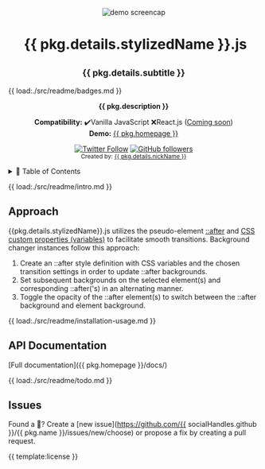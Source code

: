 <!-- prettier-ignore-start -->
<p align="center">
<img src="{{ screencap.src }}" alt="demo screencap" width="{{ screencap.width }}" height="auto"/>
</p>
<h1 align="center"><img src="{{ logo.src }}" alt="" width="{{ logo.width }}" height="auto" /> {{ pkg.details.stylizedName }}.js</h1>
<h2 align="center"><sub>{{ pkg.details.subtitle }}</sub></h2>
 
{{ load:./src/readme/badges.md }}
<p align="center">
  <b>{{ pkg.description }}</b><br>
</p>
<p align="center">
  <b>Compatibility:</b> ✔️Vanilla JavaScript ❌React.js (<a href="#-to-do">Coming soon</a>)<br>
  <b>Demo:</b> <a href="{{ pkg.homepage }}">{{ pkg.homepage }}</a>
</p>
<p align="center">
  <a href="https://twitter.com/{{ socialHandles.twitter }}"><img alt="Twitter Follow" src="https://img.shields.io/twitter/follow/{{ socialHandles.twitter }}?style=social"></a> <a href="https://github.com/{{ socialHandles.github }}"><img alt="GitHub followers" src="https://img.shields.io/github/followers/{{ socialHandles.github }}?style=social"></a><br>
  <sub>Created by: <a href="https://github.com/{{ socialHandles.github }}">{{ pkg.details.nickName }}</a></sub>
<p>
<details>
<summary>📖 Table of Contents</summary>
{{ template:toc }}
</details>

{{ load:./src/readme/intro.md }}

## Approach

{{pkg.details.stylizedName}}.js utilizes the pseudo-element [::after](https://developer.mozilla.org/en-US/docs/Web/CSS/::after) and [CSS custom properties (variables)](https://developer.mozilla.org/en-US/docs/Web/CSS/Using_CSS_custom_properties) to facilitate smooth transitions. Background changer instances follow this approach:

1. Create an ::after style definition with CSS variables and the chosen transition settings in order to update ::after backgrounds.
2. Set subsequent backgrounds on the selected element(s) and corresponding ::after('s) in an alternating manner.
3. Toggle the opacity of the ::after element(s) to switch between the ::after background and element background.

{{ load:./src/readme/installation-usage.md }}

## API Documentation

[Full documentation]({{ pkg.homepage }}/docs/)

{{ load:./src/readme/todo.md }}

## Issues

Found a 🐛? Create a [new issue](https://github.com/{{ socialHandles.github }}/{{ pkg.name }}/issues/new/choose) or propose a fix by creating a pull request.

{{ template:license }}

<!-- prettier-ignore-end -->
